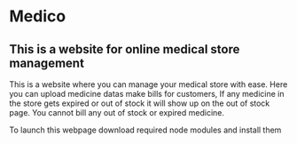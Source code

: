 # Medico
<h2>This is a website for online medical store management</h2>
</hr>
<p>This is a website where you can manage your medical store with ease. Here you can upload medicine datas make bills for customers, If any medicine in the store gets expired or out of stock it will show up on the out of stock page. You cannot bill any out of stock or expired medicine.</p>
<p>To launch this webpage download required node modules and install them</p>
